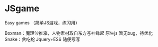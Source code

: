 # JSgame
Easy games （简单JS游戏，练习用）

Boxman：魔理沙推箱，人物素材取自东方苍神缘起 原生js 暂无bug，待优化  
Snake：贪吃蛇 Jquery+ES6 随便写写


